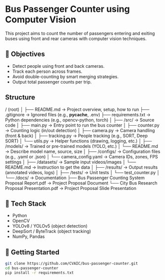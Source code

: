 # Bus Passenger Counter using Computer Vision

This project aims to count the number of passengers entering and exiting buses using front and rear cameras with computer vision techniques.

## 📌 Objectives
- Detect people using front and back cameras.
- Track each person across frames.
- Avoid double-counting by smart merging strategies.
- Output total passenger counts per trip.

## Structure

/ (root)
│
├── README.md                → Project overview, setup, how to run
├── .gitignore               → Ignored files (e.g., __pycache__, .env)
├── requirements.txt         → Python dependencies (e.g., opencv-python, torch)
│
├── /src/                    → Source code
│   ├── main.py              → Entry point to run the bus counter
│   ├── counter.py           → Counting logic (in/out detection)
│   ├── camera.py            → Camera handling (front & back)
│   ├── tracking.py          → People tracking (e.g., SORT, Deep SORT)
│   └── utils.py             → Helper functions (drawing, logging, etc.)
│
├── /models/                 → Trained or pre-trained models (YOLO, etc.)
│   └── README.md            → Describe model name, source, size
│
├── /configs/                → Configuration files (e.g., .yaml or .json)
│   └── camera_config.yaml   → Camera IDs, zones, FPS settings
│
├── /datasets/               → Sample input videos/images
│   └── README.md            → Instruction to get the data
│
├── /results/                → Output results (annotated videos, logs)
│
├── /tests/                  → Unit tests
│   └── test_counter.py
│
└── /docs/                   → Documentation
    ├── Bus Passenger Counting System Proposal Report.pdf     → Project Proposal Document
    └── City Bus Research Proposal Presentation.pdf           → Project Proposal Slide Presentation


## 🔧 Tech Stack
- Python
- OpenCV
- YOLOv8 / YOLOv5 (object detection)
- DeepSort / ByteTrack (object tracking)
- NumPy, Pandas

## 🚀 Getting Started
```bash
git clone https://github.com/CVAIC/bus-passenger-counter.git
cd bus-passenger-counter
pip install -r requirements.txt